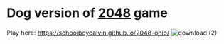 Dog version of [2048](https://0x0800.github.io/2048-CUPCAKES/) game
========================================================================

Play here: https://schoolboycalvin.github.io/2048-ohio/
![download (2)](https://user-images.githubusercontent.com/115473307/221586976-515af701-9c59-4c2e-8903-ccc1041be9cc.jpeg)
